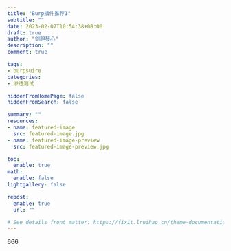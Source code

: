 ```yaml
---
title: "Burp插件推荐1"
subtitle: ""
date: 2023-02-07T10:54:38+08:00
draft: true
author: "剑胆琴心"
description: ""
comment: true

tags:
- burpsuire
categories:
- 渗透测试

hiddenFromHomePage: false
hiddenFromSearch: false

summary: ""
resources:
- name: featured-image
  src: featured-image.jpg
- name: featured-image-preview
  src: featured-image-preview.jpg

toc:
  enable: true
math:
  enable: false
lightgallery: false

repost:
  enable: true
  url: ""

# See details front matter: https://fixit.lruihao.cn/theme-documentation-content/#front-matter
---
```


<!--more-->

666
